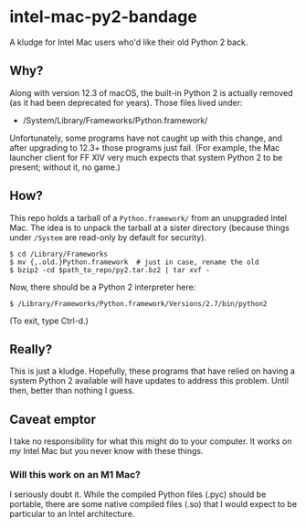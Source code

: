 # intel-mac-py2-bandage

A kludge for Intel Mac users who'd like their old Python 2 back.

## Why?

Along with version 12.3 of macOS, the built-in Python 2 is actually removed
(as it had been deprecated for years).  Those files lived under:
- /System/Library/Frameworks/Python.framework/

Unfortunately, some programs have not caught up with this change, and
after upgrading to 12.3+ those programs just fail.  (For example,
the Mac launcher client for FF XIV very much expects that system Python 2
to be present; without it, no game.)

## How?

This repo holds a tarball of a `Python.framework/` from an unupgraded
Intel Mac.  The idea is to unpack the tarball at a sister directory
(because things under `/System` are read-only by default for security).

```
$ cd /Library/Frameworks
$ mv {,.old.}Python.framework  # just in case, rename the old
$ bzip2 -cd $path_to_repo/py2.tar.bz2 | tar xvf -
```

Now, there should be a Python 2 interpreter here:
```
$ /Library/Frameworks/Python.framework/Versions/2.7/bin/python2
```
(To exit, type Ctrl-d.)

## Really?

This is just a kludge.  Hopefully, these programs that have relied
on having a system Python 2 available will have updates to address
this problem.  Until then, better than nothing I guess.

## Caveat emptor

I take no responsibility for what this might do to your computer.
It works on *my* Intel Mac but you never know with these things.

### Will this work on an M1 Mac?

I seriously doubt it.  While the compiled Python files (.pyc) should
be portable, there are some native compiled files (.so) that I would
expect to be particular to an Intel architecture.
